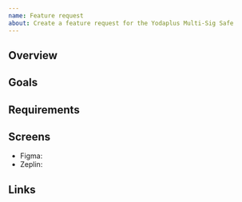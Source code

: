 ```yaml
---
name: Feature request
about: Create a feature request for the Yodaplus Multi-Sig Safe
---
```


## Overview

## Goals

## Requirements

## Screens

- Figma:
- Zeplin:

## Links

